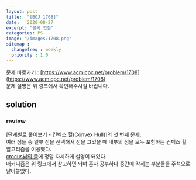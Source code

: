 ```yaml
---
layout: post
title:  "[BOJ 1708]"
date:   2020-08-27
excerpt: "볼록 껍질"
categories: PS
image: "/images/1708.png"
sitemap :
  changefreq : weekly
  priority : 1.0
---
```


문제 바로가기 : [https://www.acmicpc.net/problem/1708](https://www.acmicpc.net/problem/1708)<br>
문제 설명은 위 링크에서 확인해주시길 바랍니다.
<br>
## solution
<script src="https://gist.github.com/yooniversal/f9fdd32fd5e866a210c44f5ff23ddc37.js"></script>

### review
[단계별로 풀어보기 - 컨벡스 헐(Convex Hull)]의 첫 번째 문제.<br>
여러 점들 중 일부 점을 선택해서 선을 그었을 때 내부의 점을 모두 포함하는 컨벡스 헐 알고리즘을 이용했다.<br>
[crocus님의 글](https://www.crocus.co.kr/1288)에 정말 자세하게 설명이 돼있다.<br>
매커니즘은 위 링크에서 참고하면 되며 혼자 공부하다 중간에 막히는 부분들을 주석으로 달아놓았다.

<script src="https://utteranc.es/client.js"
        repo="yooniversal/blog-comments"
        issue-term="pathname"
        theme="github-light"
        crossorigin="anonymous"
        async>
</script>
